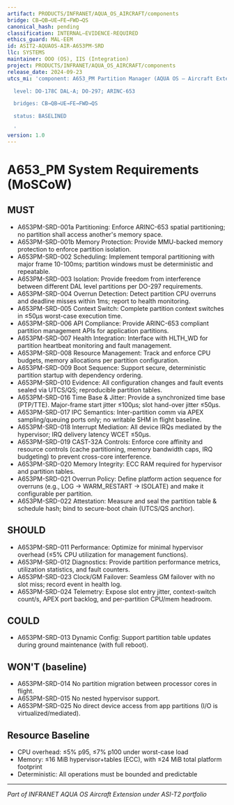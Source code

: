 ```yaml
---
artifact: PRODUCTS/INFRANET/AQUA_OS_AIRCRAFT/components
bridge: CB→QB→UE→FE→FWD→QS
canonical_hash: pending
classification: INTERNAL–EVIDENCE-REQUIRED
ethics_guard: MAL-EEM
id: ASIT2-AQUAOS-AIR-A653PM-SRD
llc: SYSTEMS
maintainer: OOO (OS), IIS (Integration)
project: PRODUCTS/INFRANET/AQUA_OS_AIRCRAFT/components
release_date: 2024-09-23
utcs_mi: 'component: A653_PM Partition Manager (AQUA OS — Aircraft Extension)

  level: DO-178C DAL-A; DO-297; ARINC-653

  bridges: CB→QB→UE→FE→FWD→QS

  status: BASELINED

  '
version: 1.0
---
```


# A653_PM System Requirements (MoSCoW)

## MUST

- A653PM-SRD-001a Partitioning: Enforce ARINC-653 spatial partitioning; no partition shall access another's memory space.
- A653PM-SRD-001b Memory Protection: Provide MMU-backed memory protection to enforce partition isolation.
- A653PM-SRD-002 Scheduling: Implement temporal partitioning with major frame 10-100ms; partition windows must be deterministic and repeatable.
- A653PM-SRD-003 Isolation: Provide freedom from interference between different DAL level partitions per DO-297 requirements.
- A653PM-SRD-004 Overrun Detection: Detect partition CPU overruns and deadline misses within 1ms; report to health monitoring.
- A653PM-SRD-005 Context Switch: Complete partition context switches in ≤50μs worst-case execution time.
- A653PM-SRD-006 API Compliance: Provide ARINC-653 compliant partition management APIs for application partitions.
- A653PM-SRD-007 Health Integration: Interface with HLTH_WD for partition heartbeat monitoring and fault management.
- A653PM-SRD-008 Resource Management: Track and enforce CPU budgets, memory allocations per partition configuration.
- A653PM-SRD-009 Boot Sequence: Support secure, deterministic partition startup with dependency ordering.
- A653PM-SRD-010 Evidence: All configuration changes and fault events sealed via UTCS/QS; reproducible partition tables.
- A653PM-SRD-016 Time Base & Jitter: Provide a synchronized time base (PTP/TTE). Major-frame start jitter ≤100μs; slot hand-over jitter ≤50μs.
- A653PM-SRD-017 IPC Semantics: Inter-partition comm via APEX sampling/queuing ports only; no writable SHM in flight baseline.
- A653PM-SRD-018 Interrupt Mediation: All device IRQs mediated by the hypervisor; IRQ delivery latency WCET ≤50μs.
- A653PM-SRD-019 CAST-32A Controls: Enforce core affinity and resource controls (cache partitioning, memory bandwidth caps, IRQ budgeting) to prevent cross-core interference.
- A653PM-SRD-020 Memory Integrity: ECC RAM required for hypervisor and partition tables.
- A653PM-SRD-021 Overrun Policy: Define platform action sequence for overruns (e.g., LOG → WARM_RESTART → ISOLATE) and make it configurable per partition.
- A653PM-SRD-022 Attestation: Measure and seal the partition table & schedule hash; bind to secure-boot chain (UTCS/QS anchor).

## SHOULD

- A653PM-SRD-011 Performance: Optimize for minimal hypervisor overhead (≤5% CPU utilization for management functions).
- A653PM-SRD-012 Diagnostics: Provide partition performance metrics, utilization statistics, and fault counters.
- A653PM-SRD-023 Clock/GM Failover: Seamless GM failover with no slot miss; record event in health log.
- A653PM-SRD-024 Telemetry: Expose slot entry jitter, context-switch count/s, APEX port backlog, and per-partition CPU/mem headroom.

## COULD

- A653PM-SRD-013 Dynamic Config: Support partition table updates during ground maintenance (with full reboot).

## WON'T (baseline)

- A653PM-SRD-014 No partition migration between processor cores in flight.
- A653PM-SRD-015 No nested hypervisor support.
- A653PM-SRD-025 No direct device access from app partitions (I/O is virtualized/mediated).

## Resource Baseline

- CPU overhead: ≤5% p95, ≤7% p100 under worst-case load
- Memory: ≤16 MiB hypervisor+tables (ECC), with ≤24 MiB total platform footprint
- Deterministic: All operations must be bounded and predictable

---

*Part of INFRANET AQUA OS Aircraft Extension under ASI-T2 portfolio*